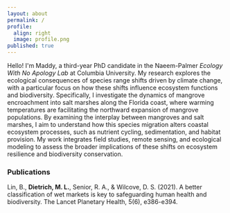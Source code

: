 ```yaml
---
layout: about
permalink: /
profile:
  align: right
  image: profile.png
published: true
---
```


Hello! I'm Maddy, a third-year PhD candidate in the Naeem-Palmer *Ecology With No Apology Lab* at Columbia University. My research explores the ecological consequences of species range shifts driven by climate change, with a particular focus on how these shifts influence ecosystem functions and biodiversity. Specifically, I investigate the dynamics of mangrove encroachment into salt marshes along the Florida coast, where warming temperatures are facilitating the northward expansion of mangrove populations. By examining the interplay between mangroves and salt marshes, I aim to understand how this species migration alters coastal ecosystem processes, such as nutrient cycling, sedimentation, and habitat provision. My work integrates field studies, remote sensing, and ecological modeling to assess the broader implications of these shifts on ecosystem resilience and biodiversity conservation.

### Publications

Lin, B., **Dietrich, M. L.**, Senior, R. A., & Wilcove, D. S. (2021). A better classification of wet markets is key to safeguarding human health and biodiversity. The Lancet Planetary Health, 5(6), e386-e394.
